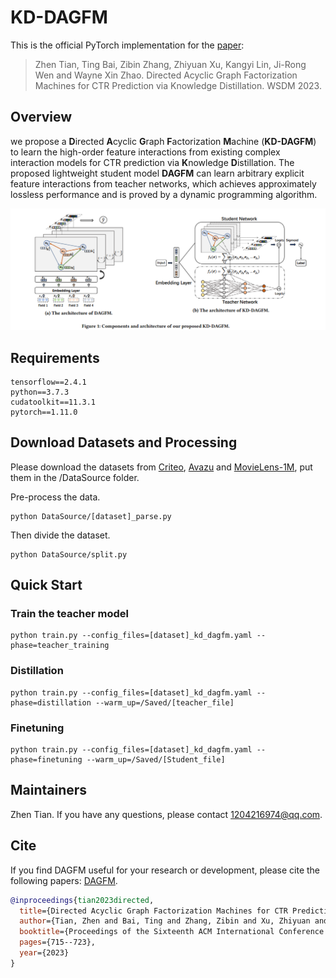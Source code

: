 # KD-DAGFM

This is the official PyTorch implementation for the [paper](https://arxiv.org/abs/2211.11159):
> Zhen Tian, Ting Bai, Zibin Zhang, Zhiyuan Xu, Kangyi Lin, Ji-Rong Wen and Wayne Xin Zhao. Directed Acyclic Graph Factorization Machines for CTR Prediction via Knowledge Distillation. WSDM 2023.


## Overview

we propose a **D**irected **A**cyclic **G**raph **F**actorization **M**achine (**KD-DAGFM**) to learn the high-order feature interactions from existing complex interaction models for CTR prediction via **K**nowledge **D**istillation.
The proposed lightweight student model **DAGFM** can learn arbitrary explicit feature interactions from teacher networks, which achieves approximately lossless performance and is proved by a dynamic programming algorithm.

![](asset/model.png)

## Requirements

```
tensorflow==2.4.1
python==3.7.3
cudatoolkit==11.3.1
pytorch==1.11.0
```

## Download Datasets and Processing

Please download the datasets from [Criteo](http://labs.criteo.com/2014/02/kaggle-display-advertising-challenge-dataset/), [Avazu](https://www.kaggle.com/c/avazu-ctr-prediction/data) and [MovieLens-1M](https://drive.google.com/drive/folders/1so0lckI6N6_niVEYaBu-LIcpOdZf99kj?usp=sharing), put them in the /DataSource folder.

Pre-process the data.
```
python DataSource/[dataset]_parse.py
```
Then divide the dataset.
```
python DataSource/split.py
```

## Quick Start

### Train the teacher model


```
python train.py --config_files=[dataset]_kd_dagfm.yaml --phase=teacher_training
```

### Distillation

```
python train.py --config_files=[dataset]_kd_dagfm.yaml --phase=distillation --warm_up=/Saved/[teacher_file]
```

### Finetuning

```
python train.py --config_files=[dataset]_kd_dagfm.yaml --phase=finetuning --warm_up=/Saved/[Student_file]
```

## Maintainers
Zhen Tian. If you have any questions, please contact 1204216974@qq.com.

## Cite
If you find DAGFM useful for your research or development, please cite the following papers: [DAGFM](https://dl.acm.org/doi/10.1145/3539597.3570384).

```bibtex
@inproceedings{tian2023directed,
  title={Directed Acyclic Graph Factorization Machines for CTR Prediction via Knowledge Distillation},
  author={Tian, Zhen and Bai, Ting and Zhang, Zibin and Xu, Zhiyuan and Lin, Kangyi and Wen, Ji-Rong and Zhao, Wayne Xin},
  booktitle={Proceedings of the Sixteenth ACM International Conference on Web Search and Data Mining},
  pages={715--723},
  year={2023}
}
```
